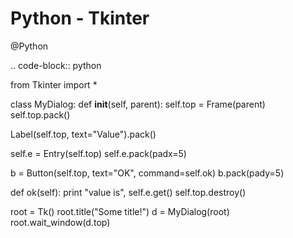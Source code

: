 # Python - Tkinter
@Python 

.. code-block:: python

 from Tkinter import *
 
 class MyDialog:
 def __init__(self, parent):
 self.top = Frame(parent)
 self.top.pack()
 
 Label(self.top, text="Value").pack()
 
 self.e = Entry(self.top)
 self.e.pack(padx=5)
 
 b = Button(self.top, text="OK", command=self.ok)
 b.pack(pady=5)
 
 def ok(self):
 print "value is", self.e.get()
 self.top.destroy()
 
 root = Tk()
 root.title("Some title!")
 d = MyDialog(root)
 root.wait_window(d.top)

